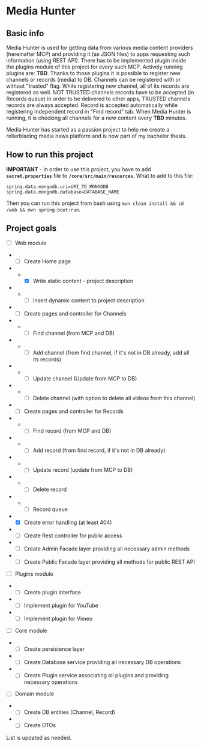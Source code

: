 # Media Hunter

## Basic info

Media Hunter is used for getting data from various media content providers (hereinafter MCP) and providing it (as JSON files) to apps requesting such information (using REST API). There has to be implemented plugin inside the plugins module of this project for every such MCP. Actively running plugins are: **TBD**. Thanks to those plugins it is possible to register new channels or records (media) to DB. Channels can be registered with or without "trusted" flag. While registering new channel, all of its records are registered as well. NOT TRUSTED channels records have to be accepted (in Records queue) in order to be delivered to other apps, TRUSTED channels records are always accepted. Record is accepted automatically while registering independent record in "Find record" tab. When Media Hunter is running, it is checking all channels for a new content every **TBD** minutes.

Media Hunter has started as a passion project to help me create a rollerblading media news platform and is now part of my bachelor thesis.

## How to run this project

**IMPORTANT** - in order to use this project, you have to add **`secret.properties`** file to **`/core/src/main/resources`**. What to add to this file:

```properties
spring.data.mongodb.uri=URI_TO_MONGODB
spring.data.mongodb.database=DATABASE_NAME
```

Then you can run this project from bash using `mvn clean install && cd /web && mvn spring-boot:run`.

## Project goals

- [ ] Web module
- - [ ] Create Home page
- - - [x] Write static content - project description
- - - [ ] Insert dynamic content to project description
- - [ ] Create pages and controller for Channels
- - - [ ] Find channel (from MCP and DB)
- - - [ ] Add channel (from find channel, if it's not in DB already, add all its records)
- - - [ ] Update channel (Update from MCP to DB)
- - - [ ] Delete channel (with option to delete all videos from this channel)
- - [ ] Create pages and controller for Records
- - - [ ] Find record (from MCP and DB)
- - - [ ] Add record (from find record, if it's not in DB already)
- - - [ ] Update record (update from MCP to DB)
- - - [ ] Delete record
- - - [ ] Record queue
- - [x] Create error handling (at least 404)
- - [ ] Create Rest controller for public access
- - [ ] Create Admin Facade layer providing all necessary admin methods
- - [ ] Create Public Facade layer providing all methods for public REST API
- [ ] Plugins module
- - [ ] Create plugin interface
- - [ ] Implement plugin for YouTube
- - [ ] Implement plugin for Vimeo
- [ ] Core module
- - [ ] Create persistence layer
- - [ ] Create Database service providing all necessary DB operations
- - [ ] Create Plugin service associating all plugins and providing necessary operations
- [ ] Domain module
- - [ ] Create DB entities (Channel, Record)
- - [ ] Create DTOs

List is updated as needed.